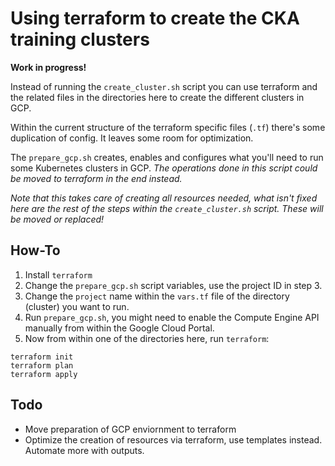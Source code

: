 # Using terraform to create the CKA training clusters

**Work in progress!**

Instead of running the `create_cluster.sh` script you can use terraform and the related files in the directories here to create the different clusters in GCP.

Within the current structure of the terraform specific files (`.tf`) there's some duplication of config. It leaves some room for optimization.

The `prepare_gcp.sh` creates, enables and configures what you'll need to run some Kubernetes clusters in GCP. _The operations done in this script could be moved to terraform in the end instead._

_Note that this takes care of creating all resources needed, what isn't fixed here are the rest of the steps within the `create_cluster.sh` script. These will be moved or replaced!_

## How-To

1. Install `terraform`
2. Change the `prepare_gcp.sh` script variables, use the project ID in step 3.
3. Change the `project` name within the `vars.tf` file of the directory (cluster) you want to run.
4. Run `prepare_gcp.sh`, you might need to enable the Compute Engine API manually from within the Google Cloud Portal.
5. Now from within one of the directories here, run `terraform`:
```
terraform init
terraform plan
terraform apply
```

## Todo

* Move preparation of GCP enviornment to terraform
* Optimize the creation of resources via terraform, use templates instead. Automate more with outputs.